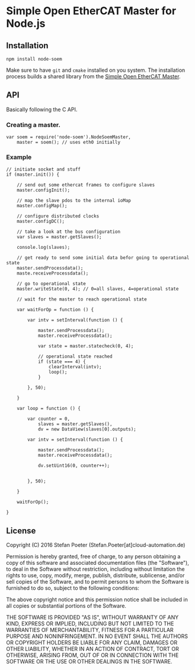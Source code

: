 # Simple Open EtherCAT Master for Node.js

## Installation

`npm install node-soem`

Make sure to have `git` and `cmake` installed on you system. The installation process builds a shared library from the [Simple Open EtherCAT Master](https://github.com/openethercatsociety/soem).

## API

Basically following the C API.

### Creating a master.

    var soem = require('node-soem').NodeSoemMaster,
        master = soem(); // uses eth0 initially

### Example

    // initiate socket and stuff
    if (master.init()) {
    
        // send out some ethercat frames to configure slaves
        master.configInit();

        // map the slave pdos to the internal ioMap
        master.configMap();
    
        // configure distributed clocks
        master.configDC();

        // take a look at the bus configuration
        var slaves = master.getSlaves();

        console.log(slaves);

        // get ready to send some initial data befor going to operational state
        master.sendProcessdata();
        maste.receiveProcessdata();

        // go to operational state
        master.writeState(0, 4); // 0=all slaves, 4=operational state

        // wait for the master to reach operational state

        var waitForOp = function () {
        
            var intv = setInterval(function () {
            
                master.sendProcessdata();
                master.receiveProcessdata();
                
                var state = master.statecheck(0, 4);
                
                // operational state reached
                if (state === 4) {
                    clearInterval(intv);
                    loop();    
                } 
                
            }, 50);    
            
        }

        var loop = function () {
       
            var counter = 0,
                slaves = master.getSlaves(),
                dv = new DataView(slaves[0].outputs);
        
            var intv = setInterval(function () {
     
                master.sendProcessdata();
                master.receiveProcessdata();
               
                dv.setUint16(0, counter++); 
                           
                
            }, 50);   
            
        }
    
        waitForOp();

    }

## License


Copyright (C) 2016 Stefan Poeter (Stefan.Poeter[at]cloud-automation.de)

Permission is hereby granted, free of charge, to any person obtaining a copy of this software and associated documentation files (the "Software"), to deal in the Software without restriction, including without limitation the rights to use, copy, modify, merge, publish, distribute, sublicense, and/or sell copies of the Software, and to permit persons to whom the Software is furnished to do so, subject to the following conditions:

The above copyright notice and this permission notice shall be included in all copies or substantial portions of the Software.

THE SOFTWARE IS PROVIDED "AS IS", WITHOUT WARRANTY OF ANY KIND, EXPRESS OR IMPLIED, INCLUDING BUT NOT LIMITED TO THE WARRANTIES OF MERCHANTABILITY, FITNESS FOR A PARTICULAR PURPOSE AND NONINFRINGEMENT. IN NO EVENT SHALL THE AUTHORS OR COPYRIGHT HOLDERS BE LIABLE FOR ANY CLAIM, DAMAGES OR OTHER LIABILITY, WHETHER IN AN ACTION OF CONTRACT, TORT OR OTHERWISE, ARISING FROM, OUT OF OR IN CONNECTION WITH THE SOFTWARE OR THE USE OR OTHER DEALINGS IN THE SOFTWARE.
